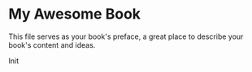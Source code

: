 # My Awesome Book

This file serves as your book's preface, a great place to describe your book's content and ideas.

Init
